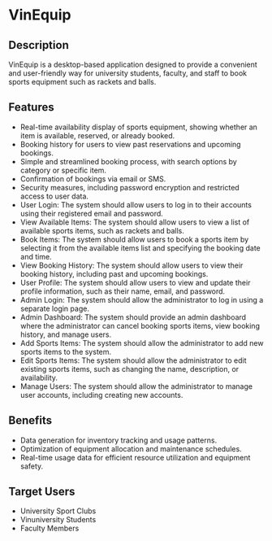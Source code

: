 # VinEquip

## Description

VinEquip is a desktop-based application designed to provide a convenient and user-friendly way for university students, faculty, and staff to book sports equipment such as rackets and balls.

## Features

- Real-time availability display of sports equipment, showing whether an item is available, reserved, or already booked.
- Booking history for users to view past reservations and upcoming bookings.
- Simple and streamlined booking process, with search options by category or specific item.
- Confirmation of bookings via email or SMS.
- Security measures, including password encryption and restricted access to user data.
- User Login: The system should allow users to log in to their accounts using their registered email and password.
- View Available Items: The system should allow users to view a list of available sports items, such as rackets and balls.
- Book Items: The system should allow users to book a sports item by selecting it from the available items list and specifying the booking date and time.
- View Booking History: The system should allow users to view their booking history, including past and upcoming bookings.
- User Profile: The system should allow users to view and update their profile information, such as their name, email, and password.
- Admin Login: The system should allow the administrator to log in using a separate login page.
- Admin Dashboard: The system should provide an admin dashboard where the administrator can cancel booking sports items, view booking history, and manage users.
- Add Sports Items: The system should allow the administrator to add new sports items to the system.
- Edit Sports Items: The system should allow the administrator to edit existing sports items, such as changing the name, description, or availability.
- Manage Users: The system should allow the administrator to manage user accounts, including creating new accounts.

## Benefits

- Data generation for inventory tracking and usage patterns.
- Optimization of equipment allocation and maintenance schedules.
- Real-time usage data for efficient resource utilization and equipment safety.

## Target Users

- University Sport Clubs
- Vinuniversity Students
- Faculty Members

